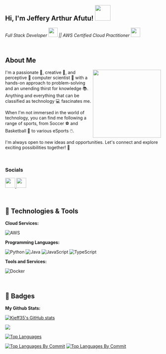<h2> Hi, I'm Jeffery Arthur Afutu! <img src="https://media.giphy.com/media/mGcNjsfWAjY5AEZNw6/giphy.gif" width="50"></h2>
<p><em>Full Stack Developer <img src="https://media.giphy.com/media/WUlplcMpOCEmTGBtBW/giphy.gif" width="30"> || AWS Certified Cloud Practitioner <img src="https://media.giphy.com/media/fYSnHlufseco8Fh93Z/giphy.gif" width="30">
</em></p>

<br/>

## About Me
<img align='right' src="https://media.giphy.com/media/wwg1suUiTbCY8H8vIA/giphy.gif?cid=790b7611hvd9ylvr3et8ito95g4cekqqn23xqzd3h6d5asq3&ep=v1_gifs_search&rid=giphy.gif&ct=g" width="220">
<p>I'm a passionate 🥇, creative 🎨, and perceptive 🔭 computer scientist 🔧 with a hands-on approach to problem-solving and an unending thirst for knowledge 📚. Anything and everything that can be classified as technology 💻 fascinates me.

When I'm not immersed in the world of technology, you can find me following a range of sports, from Soccer ⚽ and Basketball 🏀 to various eSports 🖱️.

I'm always open to new ideas and opportunities. Let's connect and explore exciting possibilities together! 🚀</p>

<br/>

### Socials

<p align="left"> <a href="https://github.com/Kjeff35" target="_blank" rel="noreferrer"> <picture> <source media="(prefers-color-scheme: dark)" srcset="https://raw.githubusercontent.com/danielcranney/readme-generator/main/public/icons/socials/github-dark.svg" /> <source media="(prefers-color-scheme: light)" srcset="https://raw.githubusercontent.com/danielcranney/readme-generator/main/public/icons/socials/github.svg" /> <img src="https://raw.githubusercontent.com/danielcranney/readme-generator/main/public/icons/socials/github.svg" width="32" height="32" /> </picture> </a> <a href="https://www.linkedin.com/in/jeffery-afutu" target="_blank" rel="noreferrer"> <picture> <source media="(prefers-color-scheme: dark)" srcset="https://raw.githubusercontent.com/danielcranney/readme-generator/main/public/icons/socials/linkedin-dark.svg" /> <source media="(prefers-color-scheme: light)" srcset="https://raw.githubusercontent.com/danielcranney/readme-generator/main/public/icons/socials/linkedin.svg" /> <img src="https://raw.githubusercontent.com/danielcranney/readme-generator/main/public/icons/socials/linkedin.svg" width="32" height="32" /> </picture> </a></p>

<br/>

## 🔧 Technologies & Tools

**Cloud Services:**

![AWS](https://img.shields.io/badge/Cloud-AWS-informational?style=flat&logo=amazon-aws&logoColor=white&color=6aa6f8)

**Programming Languages:**

![Python](https://img.shields.io/badge/Code-Python-informational?style=flat&logo=python&logoColor=white&color=6aa6f8)
![Java](https://img.shields.io/badge/Code-Java-informational?style=flat&logo=java&logoColor=white&color=6aa6f8)
![JavaScript](https://img.shields.io/badge/Code-JavaScript-informational?style=flat&logo=javascript&logoColor=white&color=6aa6f8)
![TypeScript](https://img.shields.io/badge/Code-TypeScript-informational?style=flat&logo=typescript&logoColor=white&color=6aa6f8)

**Tools and Services:**

![Docker](https://img.shields.io/badge/Tools-Docker-informational?style=flat&logo=docker&logoColor=white&color=6aa6f8)

<br/>

## 🥇 Badges

**My Github Stats:**

<a href="http://www.github.com/Kjeff35"><img src="https://github-readme-stats.vercel.app/api?username=Kjeff35&show_icons=true&hide=&count_private=true&title_color=0891b2&text_color=ffffff&icon_color=0891b2&bg_color=1c1917&hide_border=true&show_icons=true" alt="Kjeff35's GitHub stats" /></a>

<a href="http://www.github.com/Kjeff35"><img src="https://github-readme-streak-stats.herokuapp.com/?user=Kjeff35&stroke=ffffff&background=1c1917&ring=0891b2&fire=0891b2&currStreakNum=ffffff&currStreakLabel=0891b2&sideNums=ffffff&sideLabels=ffffff&dates=ffffff&hide_border=true" /></a>

<a href="https://github.com/Kjeff35" align="left"><img src="https://github-readme-stats.vercel.app/api/top-langs/?username=Kjeff35&langs_count=10&title_color=0891b2&text_color=ffffff&icon_color=0891b2&bg_color=1c1917&hide_border=true&locale=en&custom_title=Top%20%Languages" alt="Top Languages" /></a>

<a href="https://github.com/Kjeff35" align="left"><img src="http://github-profile-summary-cards.vercel.app/api/cards/most-commit-language?username=Kjeff35&theme=transparent" alt="Top Languages By Commit" /></a>
<a href="https://github.com/Kjeff35" align="left" ><img src="http://github-profile-summary-cards.vercel.app/api/cards/repos-per-language?username=Kjeff35&theme=transparent" alt="Top Languages By Commit" /></a>
